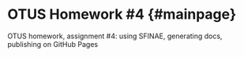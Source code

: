 # OTUS Homework #4 {#mainpage}

OTUS homework, assignment #4: using SFINAE, generating docs, publishing on GitHub Pages
